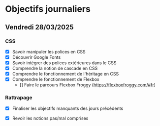 # Objectifs journaliers

## Vendredi 28/03/2025

### CSS

- [x] Savoir manipuler les polices en CSS
- [x] Découvrir Google Fonts
- [x] Savoir intégrer des polices extérieures dans le CSS
- [x] Comprendre la notion de cascade en CSS
- [x] Comprendre le fonctionnement de l'héritage en CSS
- [x] Comprendre le fonctionnement de Flexbox
  - [] Faire le parcours Flexbox Froggy (https://flexboxfroggy.com/#fr)

### Rattrapage

- [x] Finaliser les objectifs manquants des jours précédents
- [x] Revoir les notions pas/mal comprises

